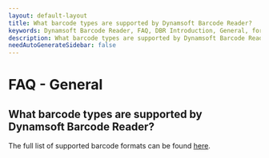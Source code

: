 ```yaml
---
layout: default-layout
title: What barcode types are supported by Dynamsoft Barcode Reader?
keywords: Dynamsoft Barcode Reader, FAQ, DBR Introduction, General, formats
description: What barcode types are supported by Dynamsoft Barcode Reader?
needAutoGenerateSidebar: false
---
```


# FAQ - General

## What barcode types are supported by Dynamsoft Barcode Reader?

The full list of supported barcode formats can be found [here](https://www.dynamsoft.com/barcode-reader/introduction/overview.html?ver=latest#barcode-formats).
